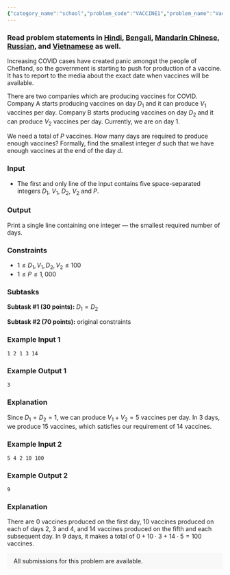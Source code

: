 ```yaml
---
{"category_name":"school","problem_code":"VACCINE1","problem_name":"Vaccine Production","problemComponents":{"constraints":"","constraintsState":false,"subtasks":"","subtasksState":false,"inputFormat":"","inputFormatState":false,"outputFormat":"","outputFormatState":false,"sampleTestCases":{}},"video_editorial_url":"https://youtu.be/37V_Us5lZ-s","languages_supported":{"0":"CPP14","1":"C","2":"JAVA","3":"PYTH 3.6","4":"CPP17","5":"PYTH","6":"PYP3","7":"CS2","8":"ADA","9":"PYPY","10":"TEXT","11":"PAS fpc","12":"NODEJS","13":"RUBY","14":"PHP","15":"GO","16":"HASK","17":"TCL","18":"PERL","19":"SCALA","20":"LUA","21":"kotlin","22":"BASH","23":"JS","24":"LISP sbcl","25":"rust","26":"PAS gpc","27":"BF","28":"CLOJ","29":"R","30":"D","31":"CAML","32":"FORT","33":"ASM","34":"swift","35":"FS","36":"WSPC","37":"LISP clisp","38":"SQL","39":"SCM guile","40":"PERL6","41":"ERL","42":"CLPS","43":"ICK","44":"NICE","45":"PRLG","46":"ICON","47":"COB","48":"SCM chicken","49":"PIKE","50":"SCM qobi","51":"ST","52":"SQLQ","53":"NEM"},"max_timelimit":1,"source_sizelimit":50000,"problem_author":"daanish_adm","problem_tester":"","date_added":"3-12-2020","tags":{"0":"basic","1":"cakewalk","2":"ceiling","3":"daanish_adm","4":"dec20"},"problem_difficulty_level":"Cakewalk","best_tag":"","editorial_url":"https://discuss.codechef.com/problems/VACCINE1","time":{"view_start_date":1104528600,"submit_start_date":1104528600,"visible_start_date":1104528600,"end_date":1735669800},"is_direct_submittable":false,"problemDiscussURL":"https://discuss.codechef.com/search?q=VACCINE1","is_proctored":false,"visitedContests":{},"layout":"problem"}
---
```

### Read problem statements in [Hindi](https://www.codechef.com/download/translated/DEC20/hindi/VACCINE1.pdf), [Bengali](https://www.codechef.com/download/translated/DEC20/bengali/VACCINE1.pdf), [Mandarin Chinese](https://www.codechef.com/download/translated/DEC20/mandarin/VACCINE1.pdf), [Russian](https://www.codechef.com/download/translated/DEC20/russian/VACCINE1.pdf), and [Vietnamese](https://www.codechef.com/download/translated/DEC20/vietnamese/VACCINE1.pdf) as well.

Increasing COVID cases have created panic amongst the people of Chefland, so the government is starting to push for production of a vaccine. It has to report to the media about the exact date when vaccines will be available.

There are two companies which are producing vaccines for COVID. Company A starts producing vaccines on day $D_1$ and it can produce $V_1$ vaccines per day. Company B starts producing vaccines on day $D_2$ and it can produce $V_2$ vaccines per day. Currently, we are on day $1$.

We need a total of $P$ vaccines. How many days are required to produce enough vaccines? Formally, find the smallest integer $d$ such that we have enough vaccines at the end of the day $d$.

### Input
- The first and only line of the input contains five space-separated integers $D_1$, $V_1$, $D_2$, $V_2$ and $P$.

### Output
Print a single line containing one integer ― the smallest required number of days.

### Constraints
- $1 \le D_1, V_1, D_2, V_2 \le 100$
- $1 \le P \le 1,000$

### Subtasks
**Subtask #1 (30 points):** $D_1 = D_2$

**Subtask #2 (70 points):** original constraints

### Example Input 1
```
1 2 1 3 14
```

### Example Output 1
```
3
```

### Explanation
Since $D_1 = D_2 = 1$, we can produce $V_1 + V_2 = 5$ vaccines per day. In $3$ days, we produce $15$ vaccines, which satisfies our requirement of $14$ vaccines.

### Example Input 2
```
5 4 2 10 100
```

### Example Output 2
```
9
```

### Explanation
There are $0$ vaccines produced on the first day, $10$ vaccines produced on each of days $2$, $3$ and $4$, and $14$ vaccines produced on the fifth and each subsequent day. In $9$ days, it makes a total of $0 + 10 \cdot 3 + 14 \cdot 5 = 100$ vaccines.

<aside style='background: #f8f8f8;padding: 10px 15px;'><div>All submissions for this problem are available.</div></aside>